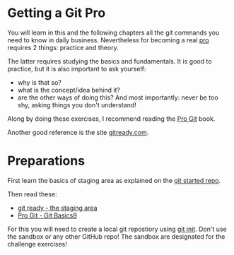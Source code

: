 # Getting a Git Pro

You will learn in this and the following chapters all the git commands you need to know in daily business. Nevertheless for becoming a real [pro](https://en.wikipedia.org/wiki/Professional) requires 2 things: practice and theory.

The latter requires studying the basics and fundamentals. It is good to practice, but it is also important to ask yourself:
- why is that so?
- what is the concept/idea behind it?
- are the other ways of doing this?
And most importantly: never be too shy, asking things you don't understand!

Along by doing these exercises, I recommend reading the [Pro Git](https://git-scm.com/book/en/v2/) book.

Another good reference is the site [gitready.com](http://gitready.com).

# Preparations

First learn the basics of staging area as explained on the [git started repo](https://github.com/software-developer-org/git-started/blob/master/01_basics/0100_staging_area.md).

Then read these:

- [git ready - the staging area](http://gitready.com/beginner/2009/01/18/the-staging-area.html)
- [Pro Git - Git Basics9](https://git-scm.com/book/en/v2/Git-Basics-Recording-Changes-to-the-Repository)

For this you will need to create a local git repostiory using [git init](https://github.com/software-developer-org/git-started#git-init---create-local-git-repo). Don't use the sandbox or any other GitHub repo! The sandbox are designated for the challenge exercises!

